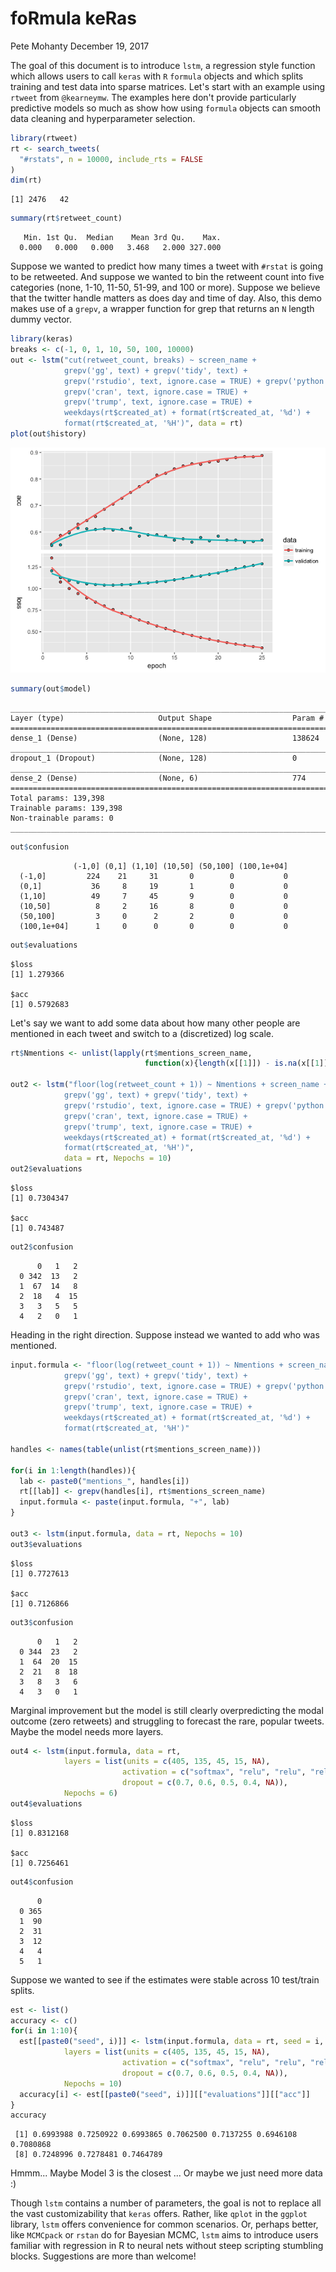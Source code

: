 foRmula keRas
================
Pete Mohanty
December 19, 2017

The goal of this document is to introduce `lstm`, a regression style function which allows users to call `keras` with `R` `formula` objects and which splits training and test data into sparse matrices. Let's start with an example using `rtweet` from `@kearneymw`. The examples here don't provide particularly predictive models so much as show how using `formula` objects can smooth data cleaning and hyperparameter selection.

``` r
library(rtweet)
rt <- search_tweets(
  "#rstats", n = 10000, include_rts = FALSE
)
dim(rt)
```

    [1] 2476   42

``` r
summary(rt$retweet_count)
```

       Min. 1st Qu.  Median    Mean 3rd Qu.    Max. 
      0.000   0.000   0.000   3.468   2.000 327.000 

Suppose we wanted to predict how many times a tweet with `#rstat` is going to be retweeted. And suppose we wanted to bin the retweent count into five categories (none, 1-10, 11-50, 51-99, and 100 or more). Suppose we believe that the twitter handle matters as does day and time of day. Also, this demo makes use of a `grepv`, a wrapper function for grep that returns an `N` length dummy vector.

``` r
library(keras)
breaks <- c(-1, 0, 1, 10, 50, 100, 10000)
out <- lstm("cut(retweet_count, breaks) ~ screen_name + 
            grepv('gg', text) + grepv('tidy', text) + 
            grepv('rstudio', text, ignore.case = TRUE) + grepv('python', text, ignore.case = TRUE) + 
            grepv('cran', text, ignore.case = TRUE) +
            grepv('trump', text, ignore.case = TRUE) +
            weekdays(rt$created_at) + format(rt$created_at, '%d') + 
            format(rt$created_at, '%H')", data = rt)
plot(out$history)
```

![](foRmula_keRas_files/figure-markdown_github-ascii_identifiers/unnamed-chunk-3-1.png)

``` r
summary(out$model)
```

    ___________________________________________________________________________
    Layer (type)                     Output Shape                  Param #     
    ===========================================================================
    dense_1 (Dense)                  (None, 128)                   138624      
    ___________________________________________________________________________
    dropout_1 (Dropout)              (None, 128)                   0           
    ___________________________________________________________________________
    dense_2 (Dense)                  (None, 6)                     774         
    ===========================================================================
    Total params: 139,398
    Trainable params: 139,398
    Non-trainable params: 0
    ___________________________________________________________________________

``` r
out$confusion
```

                 
                  (-1,0] (0,1] (1,10] (10,50] (50,100] (100,1e+04]
      (-1,0]         224    21     31       0        0           0
      (0,1]           36     8     19       1        0           0
      (1,10]          49     7     45       9        0           0
      (10,50]          8     2     16       8        0           0
      (50,100]         3     0      2       2        0           0
      (100,1e+04]      1     0      0       0        0           0

``` r
out$evaluations
```

    $loss
    [1] 1.279366

    $acc
    [1] 0.5792683

Let's say we want to add some data about how many other people are mentioned in each tweet and switch to a (discretized) log scale.

``` r
rt$Nmentions <- unlist(lapply(rt$mentions_screen_name, 
                              function(x){length(x[[1]]) - is.na(x[[1]])}))

out2 <- lstm("floor(log(retweet_count + 1)) ~ Nmentions + screen_name + 
            grepv('gg', text) + grepv('tidy', text) + 
            grepv('rstudio', text, ignore.case = TRUE) + grepv('python', text, ignore.case = TRUE) + 
            grepv('cran', text, ignore.case = TRUE) +
            grepv('trump', text, ignore.case = TRUE) +
            weekdays(rt$created_at) + format(rt$created_at, '%d') + 
            format(rt$created_at, '%H')", 
            data = rt, Nepochs = 10)
out2$evaluations
```

    $loss
    [1] 0.7304347

    $acc
    [1] 0.743487

``` r
out2$confusion
```

       
          0   1   2
      0 342  13   2
      1  67  14   8
      2  18   4  15
      3   3   5   5
      4   2   0   1

Heading in the right direction. Suppose instead we wanted to add who was mentioned.

``` r
input.formula <- "floor(log(retweet_count + 1)) ~ Nmentions + screen_name + 
            grepv('gg', text) + grepv('tidy', text) + 
            grepv('rstudio', text, ignore.case = TRUE) + grepv('python', text, ignore.case = TRUE) + 
            grepv('cran', text, ignore.case = TRUE) +
            grepv('trump', text, ignore.case = TRUE) +
            weekdays(rt$created_at) + format(rt$created_at, '%d') + 
            format(rt$created_at, '%H')"

handles <- names(table(unlist(rt$mentions_screen_name)))

for(i in 1:length(handles)){
  lab <- paste0("mentions_", handles[i])
  rt[[lab]] <- grepv(handles[i], rt$mentions_screen_name)
  input.formula <- paste(input.formula, "+", lab)
}

out3 <- lstm(input.formula, data = rt, Nepochs = 10)
out3$evaluations
```

    $loss
    [1] 0.7727613

    $acc
    [1] 0.7126866

``` r
out3$confusion
```

       
          0   1   2
      0 344  23   2
      1  64  20  15
      2  21   8  18
      3   8   3   6
      4   3   0   1

Marginal improvement but the model is still clearly overpredicting the modal outcome (zero retweets) and struggling to forecast the rare, popular tweets. Maybe the model needs more layers.

``` r
out4 <- lstm(input.formula, data = rt, 
            layers = list(units = c(405, 135, 45, 15, NA), 
                         activation = c("softmax", "relu", "relu", "relu", "softmax"), 
                         dropout = c(0.7, 0.6, 0.5, 0.4, NA)),
            Nepochs = 6)
out4$evaluations
```

    $loss
    [1] 0.8312168

    $acc
    [1] 0.7256461

``` r
out4$confusion
```

       
          0
      0 365
      1  90
      2  31
      3  12
      4   4
      5   1

Suppose we wanted to see if the estimates were stable across 10 test/train splits.

``` r
est <- list()
accuracy <- c()
for(i in 1:10){
  est[[paste0("seed", i)]] <- lstm(input.formula, data = rt, seed = i,
            layers = list(units = c(405, 135, 45, 15, NA), 
                         activation = c("softmax", "relu", "relu", "relu", "softmax"), 
                         dropout = c(0.7, 0.6, 0.5, 0.4, NA)),
            Nepochs = 10)
  accuracy[i] <- est[[paste0("seed", i)]][["evaluations"]][["acc"]]
}
accuracy
```

     [1] 0.6993988 0.7250922 0.6993865 0.7062500 0.7137255 0.6946108 0.7080868
     [8] 0.7248996 0.7278481 0.7464789

Hmmm... Maybe Model 3 is the closest ... Or maybe we just need more data :)

Though `lstm` contains a number of parameters, the goal is not to replace all the vast customizability that `keras` offers. Rather, like `qplot` in the `ggplot` library, `lstm` offers convenience for common scenarios. Or, perhaps better, like `MCMCpack` or `rstan` do for Bayesian MCMC, `lstm` aims to introduce users familiar with regression in R to neural nets without steep scripting stumbling blocks. Suggestions are more than welcome!
